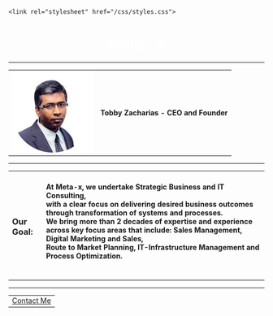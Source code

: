 <!DOCTYPE html>
<html lang="en" dir="ltr">
  <head>
    <meta charset="utf-8">
    
    <link rel="stylesheet" href="/css/styles.css">
  </head>
  <body>
<center>
  <h1 style="color:white">Meta - x</h1>
</center>
    <hr>
    <table cellspacing="50">
      <tr>
        <td><img src="download2.png" alt=""></td>
        <td><h4>Tobby Zacharias - CEO and Founder</h4></td>
      </tr>
    </table>
    <hr>
    <table cellspacing="50" noshade>
      <tr>
        <td><h3>Our Goal:<br></h3></td>
        <td><h4>At Meta-x, we undertake Strategic Business and IT Consulting, <br>
           with a clear focus on delivering desired business outcomes through transformation of systems and processes. <br>
           We bring more than 2 decades of expertise and experience across key focus areas that include: Sales Management, Digital Marketing and Sales, <br>
           Route to Market Planning, IT-Infrastructure Management and Process Optimization. </h4><br></td>
      </tr>
    </table>
    <table>
      <tr>
        <hr>
        <td> <a href="My Contact Details.html">Contact Me</a> </td>
      </tr>
    </table>
  </body>
</html>

